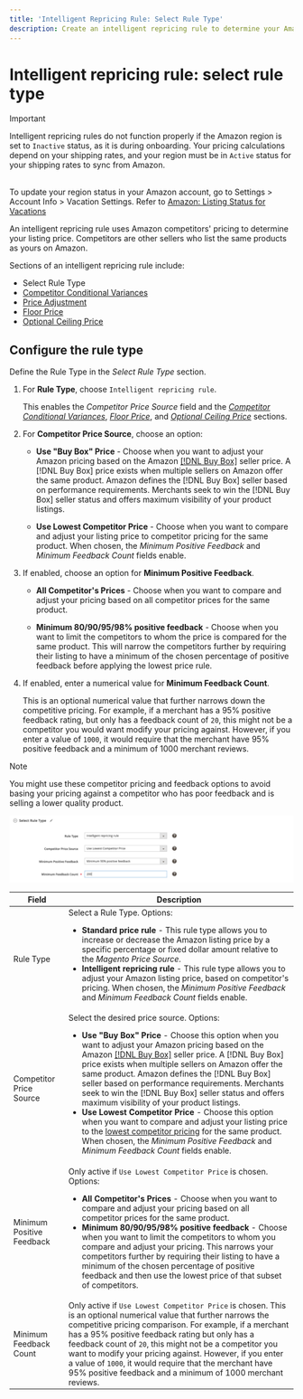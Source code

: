 ```yaml
---
title: 'Intelligent Repricing Rule: Select Rule Type'
description: Create an intelligent repricing rule to determine your Amazon listing price according to competitor pricing.
---
```


# Intelligent repricing rule: select rule type

>[!IMPORTANT]
>
>Intelligent repricing rules do not function properly if the Amazon region is set to `Inactive` status, as it is during onboarding. Your pricing calculations depend on your shipping rates, and your region must be in `Active` status for your shipping rates to sync from Amazon.<br><br>
>
>To update your region status in your Amazon account, go to Settings > Account Info > Vacation Settings. Refer to [Amazon: Listing Status for Vacations](https://sellercentral.amazon.com/gp/help/help.html?itemID=200135620/"target="_blank)

An intelligent repricing rule uses Amazon competitors' pricing to determine your listing price. Competitors are other sellers who list the same products as yours on Amazon.

Sections of an intelligent repricing rule include:

- Select Rule Type
- [Competitor Conditional Variances](./competitor-conditional-variances.md)
- [Price Adjustment](./price-adjustment.md)
- [Floor Price](./floor-price.md)
- [Optional Ceiling Price](./optional-ceiling-price.md)

## Configure the rule type

Define the Rule Type in the _Select Rule Type_ section.

1. For **Rule Type**, choose `Intelligent repricing rule`.

   This enables the _Competitor Price Source_ field and the [_Competitor Conditional Variances_](./competitor-conditional-variances.md), [_Floor Price_](./floor-price.md), and [_Optional Ceiling Price_](./optional-ceiling-price.md) sections.

1. For **Competitor Price Source**, choose an option:

   - **Use "Buy Box" Price** - Choose when you want to adjust your Amazon pricing based on the Amazon [[!DNL Buy Box]](./buy-box-competitor-pricing.md) seller price. A [!DNL Buy Box] price exists when multiple sellers on Amazon offer the same product. Amazon defines the [!DNL Buy Box] seller based on performance requirements. Merchants seek to win the [!DNL Buy Box] seller status and offers maximum visibility of your product listings.

   - **Use Lowest Competitor Price** - Choose when you want to compare and adjust your listing price to competitor pricing for the same product. When chosen, the _Minimum Positive Feedback_ and _Minimum Feedback Count_ fields enable.

1. If enabled, choose an option for **Minimum Positive Feedback**.

   - **All Competitor's Prices** - Choose when you want to compare and adjust your pricing based on all competitor prices for the same product.

   - **Minimum 80/90/95/98% positive feedback** - Choose when you want to limit the competitors to whom the price is compared for the same product. This will narrow the competitors further by requiring their listing to have a minimum of the chosen percentage of positive feedback before applying the lowest price rule.

1. If enabled, enter a numerical value for **Minimum Feedback Count**.

   This is an optional numerical value that further narrows down the competitive pricing. For example, if a merchant has a 95% positive feedback rating, but only has a feedback count of `20`, this might not be a competitor you would want modify your pricing against. However, if you enter a value of `1000`, it would require that the merchant have 95% positive feedback and a minimum of 1000 merchant reviews.

>[!NOTE]
>
>You might use these competitor pricing and feedback options to avoid basing your pricing against a competitor who has poor feedback and is selling a lower quality product.

![Intelligent repricing rule - select rule type](assets/ob-intelligent-price-rule-type.png)

|Field|Description|
|--- |--- |
|Rule Type|Select a Rule Type. Options:<ul><li>**Standard price rule** - This rule type allows you to increase or decrease the Amazon listing price by a specific percentage or fixed dollar amount relative to the _Magento Price Source_. </li><li>**Intelligent repricing rule** - This rule type allows you to adjust your Amazon listing price, based on competitor's pricing. When chosen, the _Minimum Positive Feedback_ and _Minimum Feedback Count_ fields enable.</li></ul>|
|Competitor Price Source|Select the desired price source. Options:<ul><li>**Use "Buy Box" Price** - Choose this option when you want to adjust your Amazon pricing based on the Amazon [[!DNL Buy Box]](./buy-box-competitor-pricing.md) seller price. A [!DNL Buy Box] price exists when multiple sellers on Amazon offer the same product. Amazon defines the [!DNL Buy Box] seller based on performance requirements. Merchants seek to win the [!DNL Buy Box] seller status and offers maximum visibility of your product listings.</li><li>**Use Lowest Competitor Price** - Choose this option when you want to compare and adjust your listing price to the [lowest competitor pricing](./lowest-competitor-pricing.md) for the same product. When chosen, the _Minimum Positive Feedback_ and _Minimum Feedback Count_ fields enable.</li></ul> |
|Minimum Positive Feedback|Only active if `Use Lowest Competitor Price` is chosen. Options:<ul><li>**All Competitor's Prices** - Choose when you want to compare and adjust your pricing based on all competitor prices for the same product.</li><li>**Minimum 80/90/95/98% positive feedback** - Choose when you want to limit the competitors to whom you compare and adjust your pricing. This narrows your competitors further by requiring their listing to have a minimum of the chosen percentage of positive feedback and then use the lowest price of that subset of competitors.</li></ul> |
|Minimum Feedback Count|Only active if `Use Lowest Competitor Price` is chosen. This is an optional numerical value that further narrows the competitive pricing comparison. For example, if a merchant has a 95% positive feedback rating but only has a feedback count of `20`, this might not be a competitor you want to modify your pricing against. However, if you enter a value of `1000`, it would require that the merchant have 95% positive feedback and a minimum of 1000 merchant reviews. |
